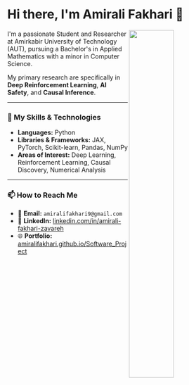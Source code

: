 # Hi there, I'm Amirali Fakhari 👋

<a href="https://amiralifakhari.github.io/Software_Project/">
  <img align="right" width="45%" src="https://placehold.co/600x400/1f242d/0ef?text=Welcome!&font=poppins" />
</a>

I'm a passionate Student and Researcher at Amirkabir University of Technology (AUT), pursuing a Bachelor's in Applied Mathematics with a minor in Computer Science.

My primary research are specifically in **Deep Reinforcement Learning**, **AI Safety**, and **Causal Inference**.

---

### 🔧 My Skills & Technologies

- **Languages:** Python
- **Libraries & Frameworks:** JAX, PyTorch, Scikit-learn, Pandas, NumPy
- **Areas of Interest:** Deep Learning, Reinforcement Learning, Causal Discovery, Numerical Analysis
---

### 📫 How to Reach Me

- 📧 **Email:** `amiralifakhari9@gmail.com`
- 💼 **LinkedIn:** [linkedin.com/in/amirali-fakhari-zavareh](https://linkedin.com/in/amirali-fakhari-zavareh)
- 🌐 **Portfolio:** [amiralifakhari.github.io/Software_Project](https://amiralifakhari.github.io/Software_Project/)
